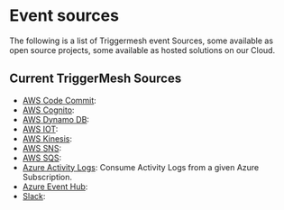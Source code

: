 # Event sources

The following is a list of Triggermesh event Sources, some available as open source projects, some available as hosted solutions on our Cloud.

## Current TriggerMesh Sources

* [AWS Code Commit](./awscodecommit.md):
* [AWS Cognito](./awscognito.md):
* [AWS Dynamo DB](./awsdynamodb.md):
* [AWS IOT](./awsiot.md):
* [AWS Kinesis](./awskinesis.md):
* [AWS SNS](./awssns.md):
* [AWS SQS](./awssqs.md):
* [Azure Activity Logs](./azureactivitylogs.md): Consume Activity Logs from a given Azure Subscription.
* [Azure Event Hub](./azureeventhub.md):
* [Slack](./slack.md):

<!---
* [Azure Storage](./azurestorage.md):
* [Azure Storage Queue](./azurestoragequeue.md):
* [Google Fire Store](./googlefirestore.md):
* [Google Pub Sub](./googlepubsub.md):
* [IBM MQ](./mq.md):
* [Solace AMQP](./solace.md):
* [Solace MQTT](./solacemqtt.md):
--->
